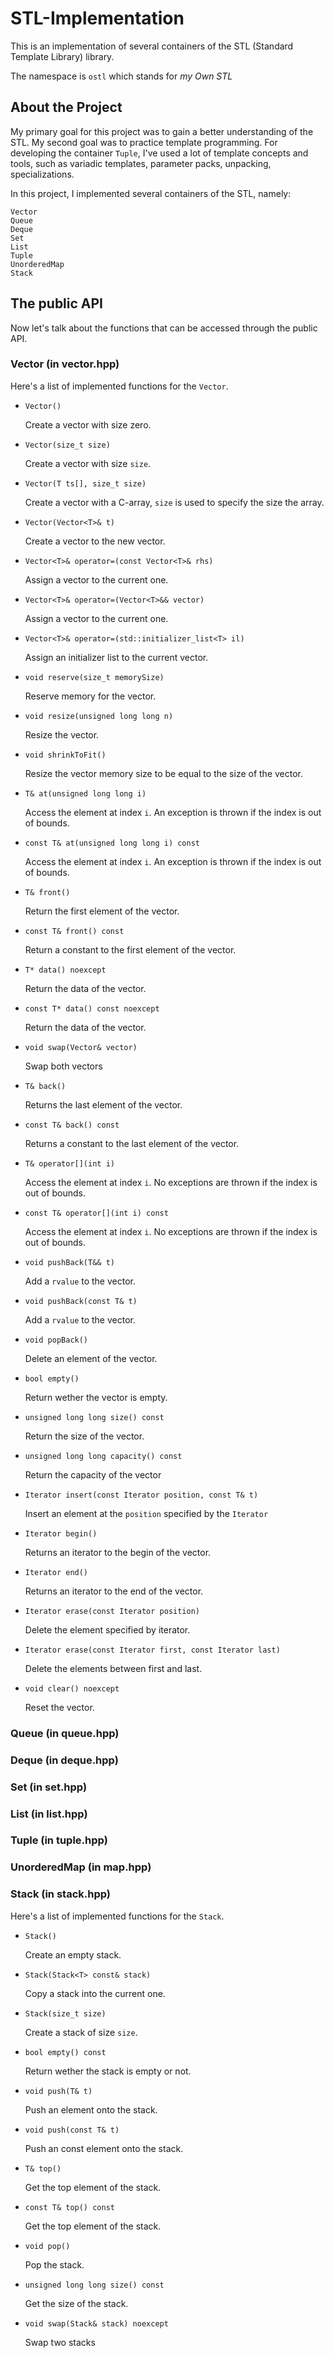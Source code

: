 
# STL-Implementation

This is an implementation of several containers of the STL (Standard Template
Library) library.

The namespace is `ostl` which stands for  *my Own STL*

## About the Project

My primary goal for this project was to gain a better understanding of the STL. My
second goal was to practice template programming. For developing the container
`Tuple`, I've used a lot of template concepts and tools, such as variadic templates,
parameter packs, unpacking, specializations.

In this project, I implemented several containers of the STL, namely:

```
Vector
Queue
Deque
Set
List
Tuple
UnorderedMap
Stack
```

## The public API

Now let's talk about the functions that can be accessed through the public API.

### Vector (in vector.hpp)

Here's a list of implemented functions for the `Vector`.

* `Vector()`
  
  Create a vector with size zero.

* `Vector(size_t size)`

    Create a vector with size `size`.

* `Vector(T ts[], size_t size)`

  Create a vector with a C-array, `size` is used to specify the size the array.

* `Vector(Vector<T>& t)`

  Create a vector to the new vector.

* `Vector<T>& operator=(const Vector<T>& rhs)`

    Assign a vector to the current one.

* `Vector<T>& operator=(Vector<T>&& vector)`

    Assign a vector to the current one.
* `Vector<T>& operator=(std::initializer_list<T> il)`

    Assign an initializer list to the current vector.
    
* `void reserve(size_t memorySize)`

    Reserve memory for the vector.

* `void resize(unsigned long long n)`
  
  Resize the vector.
  
* `void shrinkToFit()`

    Resize the vector memory size to be equal to the size of the vector.

* `T& at(unsigned long long i)`
  
  Access the element at index `i`. An exception is thrown if the index is out of
  bounds.

* `const T& at(unsigned long long i) const`
  
  Access the element at index `i`. An exception is thrown if the index is out of
  bounds.

* `T& front()`

    Return the first element of the vector.
    
* `const T& front() const`

    Return a constant to the first element of the vector.
    
* `T* data() noexcept`
  
  Return the data of the vector.
  
* `const T* data() const noexcept`
  
  Return the data of the vector.

* `void swap(Vector& vector)`

    Swap both vectors
    
* `T& back()`

    Returns the last element of the vector.
    
* `const T& back() const`
  
  Returns a constant to the last element of the vector.


* `T& operator[](int i)`

  Access the element at index `i`. No exceptions are thrown if the index is out of
  bounds.

* `const T& operator[](int i) const`

  Access the element at index `i`. No exceptions are thrown if the index is out of
  bounds.
  
* `void pushBack(T&& t)`

    Add a `rvalue` to the vector.
* `void pushBack(const T& t)`

    Add a `rvalue` to the vector.

* `void popBack()`

    Delete an element of the vector.
* `bool empty()`

    Return wether the vector is empty.
    
* `unsigned long long size() const`
  
  Return the size of the vector.
  
* `unsigned long long capacity() const`

    Return the capacity of the vector
    
* `Iterator insert(const Iterator position, const T& t)`

    Insert an element at the `position` specified by the `Iterator`
    
* `Iterator begin()`

    Returns an iterator to the begin of the vector.
* `Iterator end()`

    Returns an iterator to the end of the vector.

* `Iterator erase(const Iterator position)`

    Delete the element specified by iterator.

* `Iterator erase(const Iterator first, const Iterator last)`

    Delete the elements between first and last.

* `void clear() noexcept`

    Reset the vector.

### Queue (in queue.hpp)

### Deque (in deque.hpp)

### Set (in set.hpp)

### List (in list.hpp)

### Tuple (in tuple.hpp)

### UnorderedMap (in map.hpp)

### Stack (in stack.hpp)

Here's a list of implemented functions for the `Stack`.

* `Stack()`

    Create an empty stack.
    
* `Stack(Stack<T> const& stack)`

    Copy a stack into the current one.

* `Stack(size_t size)`

    Create a stack of size `size`.
    
* `bool empty() const`

    Return wether the stack is empty or not.
    
* `void push(T& t)`

    Push an element onto the stack.

* `void push(const T& t)`

    Push an const element onto the stack.
    
* `T& top()`

    Get the top element of the stack.

* `const T& top() const`

    Get the top element of the stack.

* `void pop()`
  
  Pop the stack.
    
* `unsigned long long size() const`

    Get the size of the stack.
    
* `void swap(Stack& stack) noexcept`

    Swap two stacks
